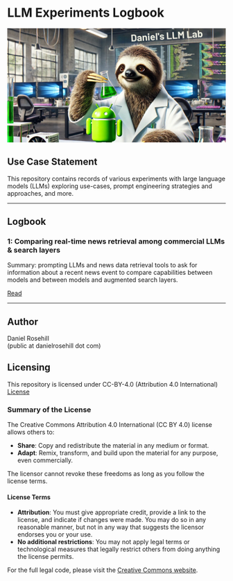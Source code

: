 # LLM Experiments Logbook

![alt text](images/llm-lab-header.webp)

## Use Case Statement

This repository contains records of various experiments with large language models (LLMs) exploring use-cases, prompt engineering strategies and approaches, and more. 

---

## Logbook

### 1: Comparing real-time news retrieval among commercial LLMs & search layers

Summary: prompting LLMs and news data retrieval tools to ask for information about a recent news event to compare capabilities between models and between models and augmented search layers.

[Read]()


--- 
 

## Author

Daniel Rosehill  
(public at danielrosehill dot com)

## Licensing

This repository is licensed under CC-BY-4.0 (Attribution 4.0 International) 
[License](https://creativecommons.org/licenses/by/4.0/)

### Summary of the License
The Creative Commons Attribution 4.0 International (CC BY 4.0) license allows others to:
- **Share**: Copy and redistribute the material in any medium or format.
- **Adapt**: Remix, transform, and build upon the material for any purpose, even commercially.

The licensor cannot revoke these freedoms as long as you follow the license terms.

#### License Terms
- **Attribution**: You must give appropriate credit, provide a link to the license, and indicate if changes were made. You may do so in any reasonable manner, but not in any way that suggests the licensor endorses you or your use.
- **No additional restrictions**: You may not apply legal terms or technological measures that legally restrict others from doing anything the license permits.

For the full legal code, please visit the [Creative Commons website](https://creativecommons.org/licenses/by/4.0/legalcode).